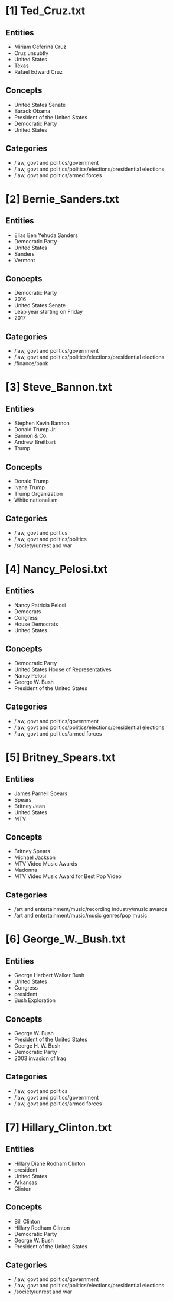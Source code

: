 # [1] Ted_Cruz.txt
## Entities
* Miriam Ceferina Cruz
* Cruz unsubtly
* United States
* Texas
* Rafael Edward Cruz
## Concepts
* United States Senate
* Barack Obama
* President of the United States
* Democratic Party
* United States
## Categories
* /law, govt and politics/government
* /law, govt and politics/politics/elections/presidential elections
* /law, govt and politics/armed forces
# [2] Bernie_Sanders.txt
## Entities
* Elias Ben Yehuda Sanders
* Democratic Party
* United States
* Sanders
* Vermont
## Concepts
* Democratic Party
* 2016
* United States Senate
* Leap year starting on Friday
* 2017
## Categories
* /law, govt and politics/government
* /law, govt and politics/politics/elections/presidential elections
* /finance/bank
# [3] Steve_Bannon.txt
## Entities
* Stephen Kevin Bannon
* Donald Trump Jr.
* Bannon & Co.
* Andrew Breitbart
* Trump
## Concepts
* Donald Trump
* Ivana Trump
* Trump Organization
* White nationalism
## Categories
* /law, govt and politics
* /law, govt and politics/politics
* /society/unrest and war
# [4] Nancy_Pelosi.txt
## Entities
* Nancy Patricia Pelosi
* Democrats
* Congress
* House Democrats
* United States
## Concepts
* Democratic Party
* United States House of Representatives
* Nancy Pelosi
* George W. Bush
* President of the United States
## Categories
* /law, govt and politics/government
* /law, govt and politics/politics/elections/presidential elections
* /law, govt and politics/armed forces
# [5] Britney_Spears.txt
## Entities
* James Parnell Spears
* Spears
* Britney Jean
* United States
* MTV
## Concepts
* Britney Spears
* Michael Jackson
* MTV Video Music Awards
* Madonna
* MTV Video Music Award for Best Pop Video
## Categories
* /art and entertainment/music/recording industry/music awards
* /art and entertainment/music/music genres/pop music
# [6] George_W._Bush.txt
## Entities
* George Herbert Walker Bush
* United States
* Congress
* president
* Bush Exploration
## Concepts
* George W. Bush
* President of the United States
* George H. W. Bush
* Democratic Party
* 2003 invasion of Iraq
## Categories
* /law, govt and politics
* /law, govt and politics/government
* /law, govt and politics/armed forces
# [7] Hillary_Clinton.txt
## Entities
* Hillary Diane Rodham Clinton
* president
* United States
* Arkansas
* Clinton
## Concepts
* Bill Clinton
* Hillary Rodham Clinton
* Democratic Party
* George W. Bush
* President of the United States
## Categories
* /law, govt and politics/government
* /law, govt and politics/politics/elections/presidential elections
* /society/unrest and war
